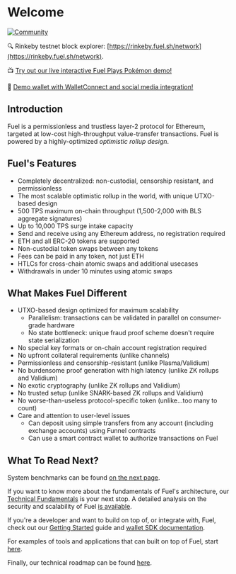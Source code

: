 Welcome
===

[![Community](https://img.shields.io/badge/chat%20on-discord-orange?&logo=discord&logoColor=ffffff&color=7389D8&labelColor=6A7EC2)](https://discord.gg/xfpK4Pe)

🔍 Rinkeby testnet block explorer: [https://rinkeby.fuel.sh/network](https://rinkeby.fuel.sh/network).

📺 [Try out our live interactive Fuel Plays Pokémon demo!](https://fuelplayspokemon.com)

💸 [Demo wallet with WalletConnect and social media integration!](https://redditcash.fuel.sh)

Introduction
---

Fuel is a permissionless and trustless layer-2 protocol for Ethereum, targeted at low-cost high-throughput value-transfer transactions. Fuel is powered by a highly-optimized _optimistic rollup design_.

Fuel's Features
---

- Completely decentralized: non-custodial, censorship resistant, and permissionless
- The most scalable optimistic rollup in the world, with unique UTXO-based design
- 500 TPS maximum on-chain throughput (1,500-2,000 with BLS aggregate signatures)
- Up to 10,000 TPS surge intake capacity
- Send and receive using any Ethereum address, no registration required
- ETH and all ERC-20 tokens are supported
- Non-custodial token swaps between any tokens
- Fees can be paid in any token, not just ETH
- HTLCs for cross-chain atomic swaps and additional usecases
- Withdrawals in under 10 minutes using atomic swaps

What Makes Fuel Different
---

- UTXO-based design optimized for maximum scalability
    - Parallelism: transactions can be validated in parallel on consumer-grade hardware
    - No state bottleneck: unique fraud proof scheme doesn't require state serialization
- No special key formats or on-chain account registration required
- No upfront collateral requirements (unlike channels)
- Permissionless and censorship-resistant (unlike Plasma/Validium)
- No burdensome proof generation with high latency (unlike ZK rollups and Validium)
- No exotic cryptography (unlike ZK rollups and Validium)
- No trusted setup (unlike SNARK-based ZK rollups and Validium)
- No worse-than-useless protocol-specific token (unlike...too many to count)
- Care and attention to user-level issues
    - Can deposit using simple transfers from any account (including exchange accounts) using Funnel contracts
    - Can use a smart contract wallet to authorize transactions on Fuel

What To Read Next?
---

System benchmarks can be found [on the next page](2.%20Benchmarks.md).

If you want to know more about the fundamentals of Fuel's architecture, our [Technical Fundamentals](./../3.%20Concepts/0.%20Fundamentals/1.%20Fuel%20Overview.md) is your next stop. A detailed analysis on the security and scalability of Fuel [is available](./../3.%20Concepts/0.%20Fundamentals/2.%20Security%20Analysis.md).

If you're a developer and want to build on top of, or integrate with, Fuel, check out our [Getting Started](../2.%20Getting%20Started/1.%20Using%20Wallet%20SDK.md) guide and [wallet SDK documentation](../2.%20SDK/1.%20Wallet.md).

For examples of tools and applications that can built on top of Fuel, start [here](../4.%20Tools%20and%20Applications/1.%20Token%20Minting.md).

Finally, our technical roadmap can be found [here](../5.%20Future%20Roadmap/1.%20Planned%20Features.md).
